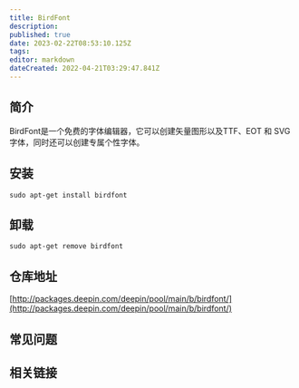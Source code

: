 ```yaml
---
title: BirdFont
description: 
published: true
date: 2023-02-22T08:53:10.125Z
tags: 
editor: markdown
dateCreated: 2022-04-21T03:29:47.841Z
---
```


## 简介

BirdFont是一个免费的字体编辑器，它可以创建矢量图形以及TTF、EOT 和 SVG字体，同时还可以创建专属个性字体。

## 安装

`sudo apt-get install birdfont`

## 卸载

`sudo apt-get remove birdfont`

## 仓库地址

[http://packages.deepin.com/deepin/pool/main/b/birdfont/](http://packages.deepin.com/deepin/pool/main/b/birdfont/)


## 常见问题


## 相关链接